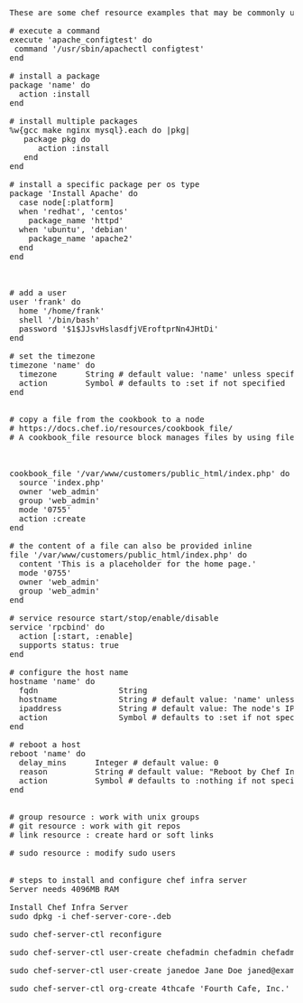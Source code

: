<pre>

These are some chef resource examples that may be commonly used to configure hosts.

# execute a command
execute 'apache_configtest' do
 command '/usr/sbin/apachectl configtest'
end

# install a package
package 'name' do
  action :install
end

# install multiple packages
%w{gcc make nginx mysql}.each do |pkg|
   package pkg do
      action :install
   end
end

# install a specific package per os type
package 'Install Apache' do
  case node[:platform]
  when 'redhat', 'centos'
    package_name 'httpd'
  when 'ubuntu', 'debian'
    package_name 'apache2'
  end
end



# add a user
user 'frank' do
  home '/home/frank'
  shell '/bin/bash'
  password '$1$JJsvHslasdfjVEroftprNn4JHtDi'
end

# set the timezone
timezone 'name' do
  timezone      String # default value: 'name' unless specified
  action        Symbol # defaults to :set if not specified
end


# copy a file from the cookbook to a node
# https://docs.chef.io/resources/cookbook_file/
# A cookbook_file resource block manages files by using files that exist within a cookbook’s /files directory. For example, to write the home page for an Apache # website:



cookbook_file '/var/www/customers/public_html/index.php' do
  source 'index.php'
  owner 'web_admin'
  group 'web_admin'
  mode '0755'
  action :create
end

# the content of a file can also be provided inline
file '/var/www/customers/public_html/index.php' do
  content '<html>This is a placeholder for the home page.</html>'
  mode '0755'
  owner 'web_admin'
  group 'web_admin'
end

# service resource start/stop/enable/disable
service 'rpcbind' do
  action [:start, :enable]
  supports status: true
end

# configure the host name
hostname 'name' do
  fqdn                 String
  hostname             String # default value: 'name' unless specified
  ipaddress            String # default value: The node's IP address as determined by Ohai.
  action               Symbol # defaults to :set if not specified
end

# reboot a host
reboot 'name' do
  delay_mins      Integer # default value: 0
  reason          String # default value: "Reboot by Chef Infra Client"
  action          Symbol # defaults to :nothing if not specified
end


# group resource : work with unix groups
# git resource : work with git repos
# link resource : create hard or soft links

# sudo resource : modify sudo users


# steps to install and configure chef infra server 
Server needs 4096MB RAM

Install Chef Infra Server
sudo dpkg -i chef-server-core-<version>.deb

sudo chef-server-ctl reconfigure

sudo chef-server-ctl user-create chefadmin chefadmin chefadmin@localhost 'chefadmin' --filename /home/chefadmin/chefadmin.pem

sudo chef-server-ctl user-create janedoe Jane Doe janed@example.com 'abc123' --filename /path/to/janedoe.pem

sudo chef-server-ctl org-create 4thcafe 'Fourth Cafe, Inc.' --association_user janedoe --filename /path/to/4thcafe-validator.pem
